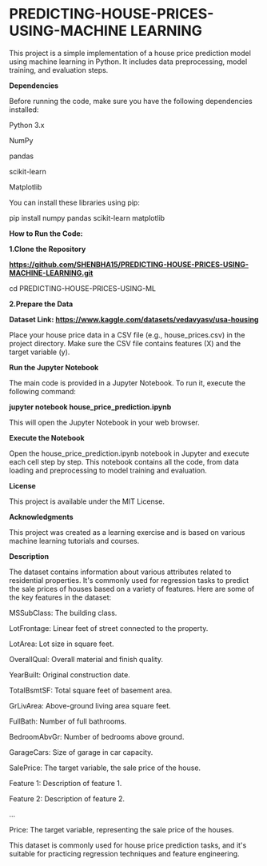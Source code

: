 # PREDICTING-HOUSE-PRICES-USING-MACHINE LEARNING



This project is a simple implementation of a house price prediction model using machine learning in Python. It includes data preprocessing, model training, and evaluation steps.



**Dependencies**



Before running the code, make sure you have the following dependencies installed:



Python 3.x



NumPy



pandas



scikit-learn



Matplotlib



You can install these libraries using pip:

pip install numpy pandas scikit-learn matplotlib



**How to Run the Code:**



**1.Clone the Repository**



**https://github.com/SHENBHA15/PREDICTING-HOUSE-PRICES-USING-MACHINE-LEARNING.git**



cd PREDICTING-HOUSE-PRICES-USING-ML



**2.Prepare the Data**



**Dataset Link: https://www.kaggle.com/datasets/vedavyasv/usa-housing**



Place your house price data in a CSV file (e.g., house_prices.csv) in the project directory. Make sure the CSV file contains features (X) and the target variable (y).



**Run the Jupyter Notebook**



The main code is provided in a Jupyter Notebook. To run it, execute the following command:



**jupyter notebook house_price_prediction.ipynb**



This will open the Jupyter Notebook in your web browser.



**Execute the Notebook**



Open the house_price_prediction.ipynb notebook in Jupyter and execute each cell step by step. This notebook contains all the code, from data loading and preprocessing to model training and evaluation.



**License**



This project is available under the MIT License.



**Acknowledgments**



This project was created as a learning exercise and is based on various machine learning tutorials and courses.



**Description**

The dataset contains information about various attributes related to residential properties. It's commonly used for regression tasks to predict the sale prices of houses based on a variety of features. Here are some of the key features in the dataset:



MSSubClass: The building class.



LotFrontage: Linear feet of street connected to the property.



LotArea:  Lot size in square feet.



OverallQual:  Overall material and finish quality.



YearBuilt:  Original construction date.



TotalBsmtSF: Total square feet of basement area.



GrLivArea: Above-ground living area square feet.



FullBath: Number of full bathrooms.



BedroomAbvGr: Number of bedrooms above ground.



GarageCars: Size of garage in car capacity.



SalePrice: The target variable, the sale price of the house.



Feature 1: Description of feature 1.



Feature 2: Description of feature 2.

...



Price: The target variable, representing the sale price of the houses.



This dataset is commonly used for house price prediction tasks, and it's suitable for practicing regression techniques and feature engineering.




